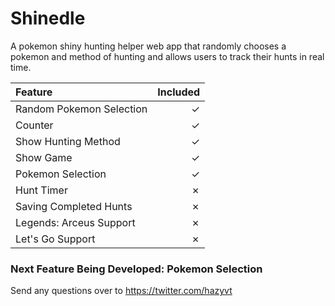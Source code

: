 # Shinedle

A pokemon shiny hunting helper web app that randomly chooses a pokemon and method of hunting and allows users to track their hunts in real time.

|Feature|Included|
|:-------|--------:|
|Random Pokemon Selection| &check;|
|Counter|&check;|
|Show Hunting Method|&check;|
|Show Game|&check;|
|Pokemon Selection|&check;|
|Hunt Timer|&cross;|
|Saving Completed Hunts|&cross;|
|Legends: Arceus Support|&cross;|
|Let's Go Support|&cross;|

### Next Feature Being Developed: **Pokemon Selection**
Send any questions over to https://twitter.com/hazyvt